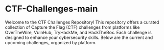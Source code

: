 # CTF-Challenges-main
Welcome to the CTF Challenges Repository! This repository offers a curated collection of Capture the Flag (CTF) challenges from platforms like OverTheWire, VulnHub, TryHackMe, and HackTheBox. Each challenge is designed to enhance your cybersecurity skills. Below are the current and upcoming challenges, organized by platform.
